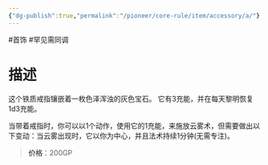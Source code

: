 ```yaml
---
{"dg-publish":true,"permalink":"/pioneer/core-rule/item/accessory/a/"}
---
```


#首饰 #罕见需同调 
# 描述
这个铁质戒指镶嵌着一枚色泽浑浊的灰色宝石。
它有3充能，并在每天黎明恢复1d3充能。

当带着戒指时，你可以以1个动作，使用它的1充能，来施放云雾术，但需要做出以下变动：当云雾出现时，它以你为中心，并且法术持续1分钟(无需专注)。

>**价格**：200GP